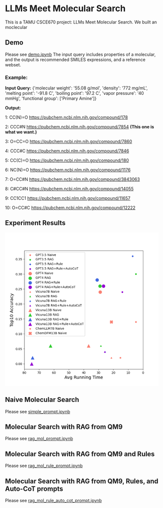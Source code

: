 # LLMs Meet Molecular Search
This is a TAMU CSCE670 project: LLMs Meet Molecular Search.
We built an moclecular 

## Demo
Please see [demo.ipynb](demo.ipynb)
The input query includes properties of a molecular, and the output is recommended SMILES expressions, and a reference webset.

### Example:

**Input Query:** {'molecular weight': '55.08 g/mol',
         'density': '772 mg/mL',
         'melting point': '-91.8 C',
         'boiling point': '97.2 C',
         'vapor pressure': '40 mmHg',
         'functional group': ['Primary Amine']}

**Output:**

1: CC(N)=O https://pubchem.ncbi.nlm.nih.gov/compound/178

2: CCC#N https://pubchem.ncbi.nlm.nih.gov/compound/7854 **(This one is what we want.)**

3: O=CC=O https://pubchem.ncbi.nlm.nih.gov/compound/7860

4: CCC#C https://pubchem.ncbi.nlm.nih.gov/compound/7846

5: CC(C)=O https://pubchem.ncbi.nlm.nih.gov/compound/180

6: NC(N)=O https://pubchem.ncbi.nlm.nih.gov/compound/1176

7: O=CC#N https://pubchem.ncbi.nlm.nih.gov/compound/3843063

8: C#CC#N https://pubchem.ncbi.nlm.nih.gov/compound/14055

9: CC1CC1 https://pubchem.ncbi.nlm.nih.gov/compound/11657

10: O=CC#C https://pubchem.ncbi.nlm.nih.gov/compound/12222




## Experiment Results
![Result_figure](results.png)

## Naive Molecular Search
Please see [simple_prompt.ipynb](simple_prompt.ipynb)

## Molecular Search with RAG from QM9
Please see [rag_mol_prompt.ipynb](rag_mol_prompt.ipynb)

## Molecular Search with RAG from QM9 and Rules
Please see [rag_mol_rule_prompt.ipynb](rag_mol_rule_prompt.ipynb)

## Molecular Search with RAG from QM9, Rules, and Auto-CoT prompts
Please see [rag_mol_rule_auto_cot_prompt.ipynb](rag_mol_rule_auto_cot_prompt.ipynb)

